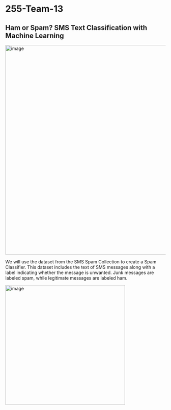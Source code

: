# 255-Team-13




## Ham or Spam? SMS Text Classification with Machine Learning
<img width="658" alt="image" src="https://user-images.githubusercontent.com/89368283/169952420-1444dae9-4e3b-4fa3-9220-bce636844d8c.png">

We will use the dataset from the SMS Spam Collection to create a Spam Classifier. This dataset includes the text of SMS messages along with a label indicating whether the message is unwanted. Junk messages are labeled spam, while legitimate messages are labeled ham.

<img width="376" alt="image" src="https://user-images.githubusercontent.com/89368283/169952570-4a3f38f5-bba8-472b-9739-06e22b24455c.png">

